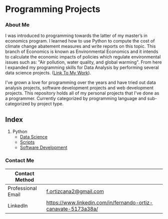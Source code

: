 # Programming Projects



### About Me
I was introduced to programming towards the latter of my master’s in economics program. I learned how to use Python to compute the cost of climate change abatement measures and write reports on this topic. This branch of Economics is known as Environmental Economics and it intends to calculate the economic impacts of policies which regulate environmental issues such as: "Air pollution, water quality, and global warming".  From here I expanded my programming skills for Data Analysis by performing several data science projects. ([Link To My Work](https://github.com/FernandoOCC/PersonalProjects/blob/main/Personal%20Programming%20Projects/Python/README.md)). 

I've grown a love for programming over the years and have tried out data analysis projects, software development projects and web development projects. This repository holds all of my personal projects that I've done as a programmer. Currently categorized by programming language and sub-categorized by project type.

## Index

1. Python
    - [Data Science](https://github.com/FernandoOCC/PersonalProjects/blob/main/Personal%20Programming%20Projects/Python/README.md)
    - [Scripts](https://github.com/FernandoOCC/PersonalProjects/blob/main/Personal%20Programming%20Projects/Python/README.md)
    - [Software Development](https://github.com/FernandoOCC/PersonalProjects/blob/main/Personal%20Programming%20Projects/Python/README.md) 
   

### Contact Me

| Contact Method |  |
| --- | --- |
| Professional Email | f.ortizcana2@gmail.com |
| LinkedIn | https://www.linkedin.com/in/fernando-ortiz-canavate-5173a38a/ |
